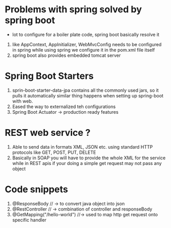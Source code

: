 # Problems with spring solved by spring boot
- lot to configure for a boiler plate code, spring boot basically resolve it
 1. like AppContext, AppInitializer, WebMvcConfig needs to be configured in spring while using spring we configure it in the pom.xml file itself
 2. spring boot also provides embedded tomcat server


# Spring Boot Starters
1. sprin-boot-starter-data-jpa contains all the commonly used jars, so it pulls it automatically similar thing happens when setting up spring-boot with web.
2. Eased the way to externalized teh configurations
3. Spring Boot Actuator -> production ready features
 
# REST web service ?
1. Able to send data in formats XML, JSON etc. using standard HTTP protocols like GET, POST, PUT, DELETE
2. Basically in SOAP you will have to provide the whole XML for the service while in REST apis if your doing a simple get request may not pass any object

# Code snippets
1. @ResponseBody // -> to convert java object into json
2. @RestController // -> combination of controller and responseBody
3. @GetMapping("/hello-world") //-> used to map http get request onto specific handler
